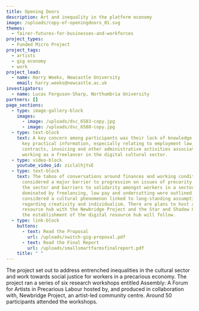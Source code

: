 ```yaml
---
title: Opening Doors
description: Art and inequality in the platform economy
image: /uploads/copy-of-openingdoors_01.svg
themes:
  - fairer-futures-for-businesses-and-workforces
project_types:
  - Funded Micro Project
project_tags:
  - artists
  - gig economy
  - work
project_lead:
  - name: Harry Weeks, Newcastle University
    email: harry.weeks@newcastle.ac.uk
investigators:
  - name: Lucas Ferguson-Sharp, Northumbria University
partners: []
page_sections:
  - type: image-gallery-block
    images:
      - image: /uploads/dsc_6583-copy.jpg
      - image: /uploads/dsc_6588-copy.jpg
  - type: text-block
    text: A key concern among participants was their lack of knowledge concerning
      key practical information, especially relating to employment law, rights,
      contracts, invoicing and other administrative activities associated with
      working as a freelancer in the digital cultural sector.
  - type: video-block
    youtube_video_id: ziclalhjYxE
  - type: text-block
    text: The taboo of conversations around finances and working conditions was
      considered a major barrier to progression on issues of precarity within
      the sector and barriers to solidarity amongst workers in a sector
      dominated by freelancing, low pay and undercutting were outlined. This was
      considered a cultural phenomenon linked to long-standing assumptions
      regarding creativity and individualism. There are plans to host a physical
      resource hub with the Newbridge Project and the Star and Shadow Cinema and
      the establishment of the digital resource hub will follow.
  - type: link-block
    buttons:
      - text: Read the Proposal
        url: /uploads/switch-gig-proposal.pdf
      - text: Read the Final Report
        url: /uploads/smallsmartfarmsfinalreport.pdf
    title: " "
---
```

The project set out to address entrenched inequalities in the cultural sector and work towards social justice for workers in a precarious economy. The project ran a series of six research workshops entitled Assembly: A Forum for Artists in Precarious Labour hosted by, and produced in collaboration with, Newbridge Project, an artist-led community centre. Around 50 participants attended the workshops.